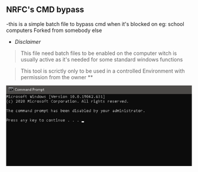 <h2><strong>NRFC's CMD bypass </strong></h2

>-this is a simple batch file to bypass cmd
  when it's blocked on eg: school computers
>Forked from somebody else


- *Disclaimer*

>    This file need batch files to be enabled on the computer 
     witch is usually active as it's needed for some standard 
     windows functions 

>    This tool is scrictly only to be used in a controlled 
     Environment with permission from the owner **

![image](https://raw.githubusercontent.com/Danny0408/Cmd-Bypass/main/1.png)

